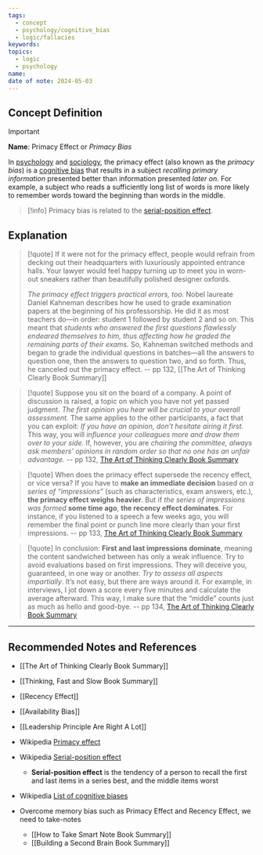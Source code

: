 ```yaml
---
tags:
  - concept
  - psychology/cognitive_bias
  - logic/fallacies
keywords: 
topics:
  - logic
  - psychology
name: 
date of note: 2024-05-03
---
```


## Concept Definition

>[!important]
>**Name**:  Primacy Effect or *Primacy Bias*
>
>In [psychology](https://en.wikipedia.org/wiki/Psychology "Psychology") and [sociology](https://en.wikipedia.org/wiki/Sociology "Sociology"), the primacy effect (also known as the *primacy bias*) is a [cognitive bias](https://en.wikipedia.org/wiki/Cognitive_bias "Cognitive bias") that results in a subject *recalling primary information* presented better than information presented *later on*. For example, a subject who reads a sufficiently long list of words is more likely to remember words toward the beginning than words in the middle.


>[!info]
> Primacy bias is related to the [serial-position effect](https://en.wikipedia.org/wiki/Serial-position_effect "Serial-position effect").



## Explanation


>[!quote]
>If it were not for the primacy effect, people would refrain from decking out their headquarters with luxuriously appointed entrance halls. Your lawyer would feel happy turning up to meet you in worn-out sneakers rather than beautifully polished designer oxfords. 
>
>*The primacy effect triggers practical errors, too.* Nobel laureate Daniel Kahneman describes how he used to grade examination papers at the beginning of his professorship. He did it as most teachers do—in order: student 1 followed by student 2 and so on. This meant that *students who answered the first questions flawlessly endeared themselves to him, thus affecting how he graded the remaining parts of their exams.* So, Kahneman switched methods and began to grade the individual questions in batches—all the answers to question one, then the answers to question two, and so forth. Thus, he canceled out the primacy effect.
>-- pp 132, [[The Art of Thinking Clearly Book Summary]]


>[!quote]
>Suppose you sit on the board of a company. A point of discussion is raised, a topic on which you have not yet passed judgment. *The first opinion you hear will be crucial to your overall assessment.* The same applies to the other participants, a fact that you can exploit: *If you have an opinion, don’t hesitate airing it first.* This way, you will *influence your colleagues more and draw them over to your side.* If, however, you are *chairing the committee, always ask members’ opinions in random order so that no one has an unfair advantage.*
>-- pp 132, [The Art of Thinking Clearly Book Summary](app://obsidian.md/The%20Art%20of%20Thinking%20Clearly%20Book%20Summary)


>[!quote]
>When does the primacy effect supersede the recency effect, or vice versa? If you have to **make an immediate decision** based on *a series of “impressions”* (such as characteristics, exam answers, etc.), **the primacy effect weighs heavier**. But if *the series of impressions was formed* **some time ago**, **the recency effect dominates**. For instance, if you listened to a speech a few weeks ago, you will remember the final point or punch line more clearly than your first impressions.
>-- pp 133, [The Art of Thinking Clearly Book Summary](app://obsidian.md/The%20Art%20of%20Thinking%20Clearly%20Book%20Summary)

>[!quote]
>In conclusion: **First and last impressions dominate**, meaning the content sandwiched between has only a weak influence. Try to avoid evaluations based on first impressions. They will deceive you, guaranteed, in one way or another. *Try to assess all aspects impartially*. It’s not easy, but there are ways around it. For example, in interviews, I jot down a score every five minutes and calculate the average afterward. This way, I make sure that the “middle” counts just as much as hello and good-bye.
>-- pp 134, [The Art of Thinking Clearly Book Summary](app://obsidian.md/The%20Art%20of%20Thinking%20Clearly%20Book%20Summary)




-----------
##  Recommended Notes and References

- [[The Art of Thinking Clearly Book Summary]]
- [[Thinking, Fast and Slow Book Summary]]


- [[Recency Effect]]
- [[Availability Bias]]

- [[Leadership Principle Are Right A Lot]]

- Wikipedia [Primacy effect](https://en.wikipedia.org/wiki/Serial-position_effect#Primacy_effect)
- Wikipedia [Serial-position effect](https://en.wikipedia.org/wiki/Serial-position_effect)
	- **Serial-position effect** is the tendency of a person to recall the first and last items in a series best, and the middle items worst
- Wikipedia [List of cognitive biases](https://en.wikipedia.org/wiki/List_of_cognitive_biases)
- Overcome memory bias such as Primacy Effect and Recency Effect, we need to take-notes
	- [[How to Take Smart Note Book Summary]]
	- [[Building a Second Brain Book Summary]]

[^1]: [_Use Cognitive Biases to Your Advantage_, Institute for Management Consultants, #721, December 19, 2011](https://www.imcusa.org/blogpost/334056/136102/721-Use-Cognitive-Biases-to-Your-Advantage#:~:text=Recency%20Bias%20%2D%20giving%20greater%20importance,made%20has%20a%20slight%20advantage))